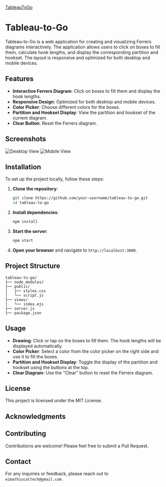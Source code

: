 
 [TableauToGo](https://blackgalois.com)
# Tableau-to-Go

Tableau-to-Go is a web application for creating and visualizing Ferrers diagrams interactively. The application allows users to click on boxes to fill them, calculate hook lengths, and display the corresponding partition and hookset. The layout is responsive and optimized for both desktop and mobile devices.

## Features

- **Interactive Ferrers Diagram**: Click on boxes to fill them and display the hook lengths.
- **Responsive Design**: Optimized for both desktop and mobile devices.
- **Color Picker**: Choose different colors for the boxes.
- **Partition and Hookset Display**: View the partition and hookset of the current diagram.
- **Clear Button**: Reset the Ferrers diagram.

## Screenshots

![Desktop View](screenshots/desktop_view.png)
![Mobile View](screenshots/mobile_view.png)

## Installation

To set up the project locally, follow these steps:

1. **Clone the repository**:

    ```sh
    git clone https://github.com/your-username/tableau-to-go.git
    cd tableau-to-go
    ```

2. **Install dependencies**:

    ```sh
    npm install
    ```

3. **Start the server**:

    ```sh
    npm start
    ```

4. **Open your browser** and navigate to `http://localhost:3000`.

## Project Structure

```plaintext
tableau-to-go/
├── node_modules/
├── public/
│   ├── styles.css
│   └── script.js
├── views/
│   └── index.ejs
├── server.js
├── package.json
```

## Usage

- **Drawing**: Click or tap on the boxes to fill them. The hook lengths will be displayed automatically.
- **Color Picker**: Select a color from the color picker on the right side and use it to fill the boxes.
- **Partition and Hookset Display**: Toggle the display of the partition and hookset using the buttons at the top.
- **Clear Diagram**: Use the "Clear" button to reset the Ferrers diagram.

## License

This project is licensed under the MIT License.

## Acknowledgments

## Contributing

Contributions are welcome! Please feel free to submit a Pull Request.

## Contact

For any inquiries or feedback, please reach out to `eimathiucaltech@gmail.com`.
